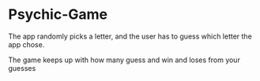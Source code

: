 # Psychic-Game


The app randomly picks a letter, and the user has to guess which letter the app chose.

The game keeps up with how many guess and win and loses from your guesses
